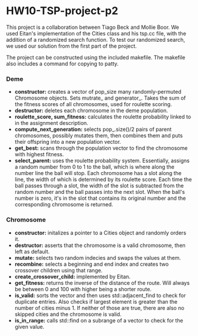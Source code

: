 # HW10-TSP-project-p2

This project is a collaboration between Tiago Beck and Mollie Boor. We used Eitan's implementation of the Cities class and his tsp.cc file, with the addition of a randomized search function. To test our randomized search, we used our solution from the first part of the project.

The project can be constructed using the included makefile. The makefile also includes a command for copying to patty.

### Deme
- **constructor:** creates a vector of pop_size many randomly-permuted Chromosome objects. Sets mutrate_ and generator_. Takes the sum of the fitness scores of all chromosomes, used for roulette scoring.
- **destructor:** deletes each chromosome in the deme population.
- **roulette_score, sum_fitness:** calculates the roulette probability linked to in the assignment description.
- **compute_next_generation:** selects pop_.size()/2 pairs of parent chromosomes, possibly mutates them, then combines them and puts their offspring into a new population vector.
- **get_best:** scans through the population vector to find the chromosome with highest fitness. 
- **select_parent:** uses the roulette probability system. Essentially, assigns a random number from 0 to 1 to the ball, which is where along the number line the ball will stop. Each chromosome has a slot along the line, the width of which is determined by its roulette score. Each time the ball passes through a slot, the width of the slot is subtracted from the random number and the ball passes into the next slot. When the ball's number is zero, it's in the slot that contains its original number and the corresponding chromosome is returned.

### Chromosome
- **constructor:** initalizes a pointer to a Cities object and randomly orders it.
- **destructor:** asserts that the chromosome is a valid chromosome, then left as default.
- **mutate:** selects two random indecies and swaps the values at them.
- **recombine:** selects a beginning and end index and creates two crossover children using that range.
- **create_crossover_child:** implemented by Eitan.
- **get_fitness:** returns the inverse of the distance of the route. Will always be between 0 and 100 with higher being a shorter route.
- **is_valid:** sorts the vector and then uses std::adjacent_find to check for duplicate entries. Also checks if largest element is greater than the number of cities minus 1. If neither of those are true, there are also no skipped cities and the chromosome is valid.
- **is_in_range:** calls std::find on a subrange of a vector to check for the given value.
